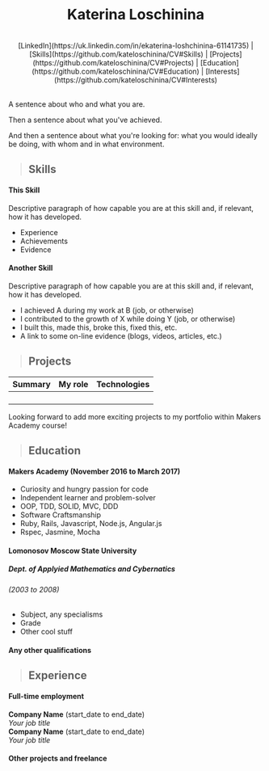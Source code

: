 <br>

# <center> **Katerina Loschinina** </center>

<br>

<center> [LinkedIn](https://uk.linkedin.com/in/ekaterina-loshchinina-61141735) | [Skills](https://github.com/kateloschinina/CV#Skills) | [Projects](https://github.com/kateloschinina/CV#Projects) | [Education](https://github.com/kateloschinina/CV#Education) | [Interests](https://github.com/kateloschinina/CV#Interests) </center>

<br>



A sentence about who and what you are.

Then a sentence about what you've achieved.

And then a sentence about what you're looking for: what you would ideally be doing, with whom and in what environment.

> ## Skills

#### This Skill

Descriptive paragraph of how capable you are at this skill and, if relevant, how it has developed.

- Experience
- Achievements
- Evidence

#### Another Skill

Descriptive paragraph of how capable you are at this skill and, if relevant, how it has developed.

- I achieved A during my work at B (job, or otherwise)
- I contributed to the growth of X while doing Y (job, or otherwise)
- I built this, made this, broke this, fixed this, etc.
- A link to some on-line evidence (blogs, videos, articles, etc.)

> ## Projects



| Summary                                                                                                                         | My role                                                                                          | Technologies                                          |
|---------------------------------------------------------------------------------------------------------------------------------|--------------------------------------------------------------------------------------------------|-------------------------------------------------------|
|                                                       |   |                            |
|                                                                         |                   |                          |
|                                                                       |           |               |
|  |       |  |

Looking forward to add more exciting projects to my portfolio within Makers Academy course!


> ## Education

#### Makers Academy (November 2016 to March 2017)

- Curiosity and hungry passion for code
- Independent learner and problem-solver
- OOP, TDD, SOLID, MVC, DDD
- Software Craftsmanship
- Ruby, Rails, Javascript, Node.js, Angular.js
- Rspec, Jasmine, Mocha

#### Lomonosov Moscow State University
##### *Dept. of Applyied Mathematics and Cybernatics*
###### (2003 to 2008)

- Subject, any specialisms
- Grade
- Other cool stuff

#### Any other qualifications

> ## Experience

#### Full-time employment

**Company Name** (start_date to end_date)    
*Your job title*  
**Company Name** (start_date to end_date)   
*Your job title*  

#### Other projects and freelance
